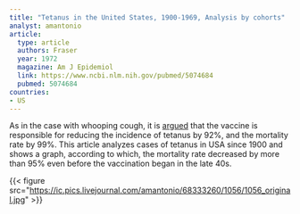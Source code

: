 ```yaml
---
title: "Tetanus in the United States, 1900-1969, Analysis by cohorts"
analyst: amantonio
article:
  type: article
  authors: Fraser
  year: 1972
  magazine: Am J Epidemiol
  link: https://www.ncbi.nlm.nih.gov/pubmed/5074684
  pubmed: 5074684
countries:
- US
---
```


As in the case with whooping cough, it is [argued](https://www.ncbi.nlm.nih.gov/pubmed/18000199) that the vaccine is responsible for reducing the incidence of tetanus by 92%, and the mortality rate by 99%.
This article analyzes cases of tetanus in USA since 1900 and shows a graph, according to which, the mortality rate decreased by more than 95% even before the vaccination began in the late 40s.

{{< figure src="https://ic.pics.livejournal.com/amantonio/68333260/1056/1056_original.jpg" >}}
